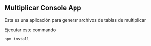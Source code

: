 
## Multiplicar Console App

Esta es una aplicación para generar archivos de tablas de multiplicar

Ejecutar este commando

```
npm install
```